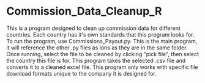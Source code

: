 # Commission_Data_Cleanup_R
This is a program designed to clean up commission data for different countries. Each country has it's own standards that this program looks for.
To run the program, use Commissions_Payout.py. This is the main program, it will reference the other .py files as lons as they are in the same folder.
Once running, select the file to be cleaned by clicking "pick file", then select the country this file is for. This program takes the selected .csv file and converts it to a cleaned excel file.
This program only works with specific file download formats unique to the company it is designed for.
